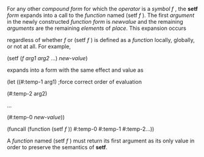  



For any other *compound form* for which the *operator* is a *symbol f* , the **setf** *form* expands into a call to the *function* named (setf *f* ). The first *argument* in the newly constructed *function form* is *newvalue* and the remaining *arguments* are the remaining *elements* of *place*. This expansion occurs 



regardless of whether *f* or (setf *f* ) is defined as a *function* locally, globally, or not at all. For example, 



(setf (*f arg1 arg2* ...) *new-value*) 



expands into a form with the same effect and value as 



(let ((#:temp-1 arg1) ;force correct order of evaluation 



(#:temp-2 arg2) 



... 



(#:temp-0 *new-value*)) 



(funcall (function (setf *f* )) #:temp-0 #:temp-1 #:temp-2...)) 



A *function* named (setf *f* ) must return its first argument as its only value in order to preserve the semantics of **setf**. 



